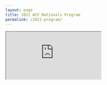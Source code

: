 ```yaml
---
layout: page
title: 2021 ACF Nationals Program
permalink: /2021-program/
---
```


<iframe src = "https://docs.google.com/gview?url=https://drive.google.com/uc?id=1RNPo9MdRQ8jiUoFSyITZ4S43jjAs1q1m&embedded=true"></iframe>
